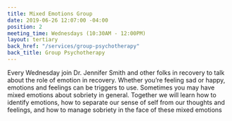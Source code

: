 ```yaml
---
title: Mixed Emotions Group
date: 2019-06-26 12:07:00 -04:00
position: 2
meeting_time: Wednesdays (10:30AM - 12:00PM)
layout: tertiary
back_href: "/services/group-psychotherapy"
back_title: Group Psychotherapy
---
```


Every Wednesday join Dr. Jennifer Smith and other folks in recovery to talk about the role of emotion in recovery. Whether you’re feeling sad or happy, emotions and feelings can be triggers to use. Sometimes you may have mixed emotions about sobriety in general. Together we will learn how to identify emotions, how to separate our sense of self from our thoughts and feelings, and how to manage sobriety in the face of these mixed emotions

